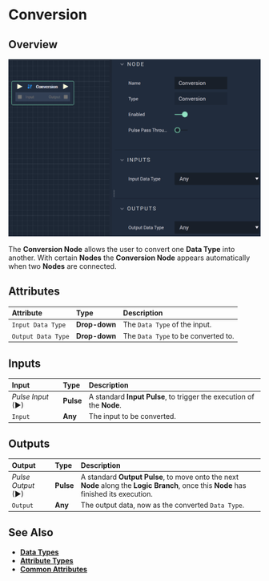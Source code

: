 # Conversion

## Overview

![The Conversion Node.](../../.gitbook/assets/conversion1.png)

The **Conversion Node** allows the user to convert one **Data Type** into another. With certain **Nodes** the **Conversion Node** appears automatically when two **Nodes** are connected.

## Attributes

| Attribute | Type | Description |
| :--- | :--- | :--- |
| `Input Data Type` | **Drop-down** | The `Data Type` of the input. |
| `Output Data Type` | **Drop-down** | The `Data Type` to be converted to. |

## Inputs

| Input | Type | Description |
| :--- | :--- | :--- |
| _Pulse Input_ \(►\) | **Pulse** | A standard **Input Pulse**, to trigger the execution of the **Node**. |
| `Input` | **Any** | The input to be converted. |

## Outputs

| Output | Type | Description |
| :--- | :--- | :--- |
| _Pulse Output_ \(►\) | **Pulse** | A standard **Output Pulse**, to move onto the next **Node** along the **Logic Branch**, once this **Node** has finished its execution. |
| `Output` | **Any** | The output data, now as the converted `Data Type`. |

## See Also

* [**Data Types**](../../getting-started/data-types/README.md)
* [**Attribute Types**](../../getting-started/attributes/attribute-types/README.md)
* [**Common Attributes**](../../getting-started/attributes/common-attributes/README.md)

